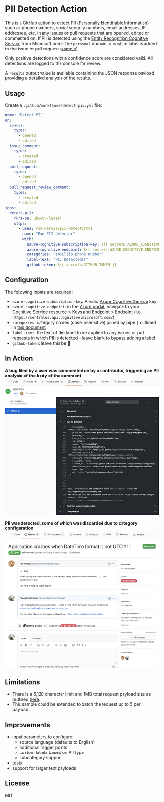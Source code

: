 # PII Detection Action 

This is a GitHub action to detect PII (Personally Identifiable Information) such as phone numbers, social security numbers, email addresses, IP addresses, etc. in any issues or pull requests that are opened, edited or commented on. If PII is detected using the [Entity Recognition Cognitive Service](https://docs.microsoft.com/en-us/azure/cognitive-services/text-analytics/named-entity-types?tabs=personal) from Microsoft under the `personal` domain, a custom label is added to the issue or pull request ([sample](https://github.com/rob-derosa/PiiDetectionAction/issues/11)).

Only positive detections with a confidence score are considered valid. All detections are logged to the console for review.

A `results` output value is available containing the JSON response payload providing a detailed analysis of the results.

## Usage

Create a `.github/workflows/detect-pii.yml` file:

```yaml
name: 'Detect PII'
on:
  issues:
    types:
      - opened
      - edited
  issue_comment:
    types:
      - created
      - edited
  pull_request:
    types:
      - opened
      - edited
  pull_request_review_comment:
    types:
      - created
      - edited
jobs:
  detect-pii:
    runs-on: ubuntu-latest
    steps:
      - uses: rob-derosa/pii-detector@v1
        name: "Run PII detector"
        with:
          azure-cognitive-subscription-key: ${{ secrets.AZURE_COGNITIVE_SUBSCRIPTION_KEY }}
          azure-cognitive-endpoint: ${{ secrets.AZURE_COGNITIVE_ENDPOINT }}
          categories: "email|ip|phone number"
          label-text: "PII Detected!!"
          github-token: ${{ secrets.GITHUB_TOKEN }}
```

## Configuration

The following inputs are required:

- `azure-cognitive-subscription-key`: A valid [Azure Cognitive Service](https://ms.portal.azure.com/#create/Microsoft.CognitiveServicesAllInOne) key
- `azure-cognitive-endpoint`: in the [Azure portal](https://portal.azure.com), navigate to your Cognitive Service resource > Keys and Endpoint > Endpoint (i.e. `https://centralus.api.cognitive.microsoft.com/`)
- `categories`: category names (case insensitive) joined by pipe `|` outlined in [this document](https://docs.microsoft.com/en-us/azure/cognitive-services/text-analytics/named-entity-types?tabs=personal)
- `label-text`: the text of the label to be applied to any issues or pull requests in which PII is detected - leave blank to bypass adding a label
- `github-token`: leave this be :metal:

## In Action

**A bug filed by a user was commented on by a contributor, triggering an PII analysis of the body of the comment**
![PII Detection Step Output](assets/pii_detection_action_output.png?raw=true)

**PII was detected, some of which was discarded due to category configuration**
![Issue containing PII flagged with label](assets/pii_detection_issue_labeled.png?raw=true)


## Limitations

* There is a 5,120 character limit and 1MB total request payload size as outlined [here](https://docs.microsoft.com/en-us/azure/cognitive-services/text-analytics/concepts/data-limits?tabs=version-3).
* This sample could be extended to batch the request up to 5 per payload.

## Improvements

* input parameters to configure:
  * source language (defaults to English)
  * additional trigger points
  * custom labels based on PII type
  * subcategory support
* tests
* support for larger text payloads

## License

MIT
